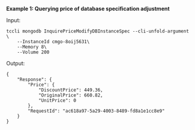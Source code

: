**Example 1: Querying price of database specification adjustment**



Input: 

```
tccli mongodb InquirePriceModifyDBInstanceSpec --cli-unfold-argument  \
    --InstanceId cmgo-8oij5631\
    --Memory 8\
    --Volume 200
```

Output: 
```
{
    "Response": {
        "Price": {
            "DiscountPrice": 449.36,
            "OriginalPrice": 660.82,
            "UnitPrice": 0
        },
        "RequestId": "ac618a97-5a29-4003-8489-fd8a1e1cc8e9"
    }
}
```

